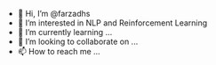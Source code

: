 - 👋 Hi, I’m @farzadhs
- 👀 I’m interested in NLP and Reinforcement Learning
- 🌱 I’m currently learning ...
- 💞️ I’m looking to collaborate on ...
- 📫 How to reach me ...

<!---
farzadhs/farzadhs is a ✨ special ✨ repository because its `README.md` (this file) appears on your GitHub profile.
You can click the Preview link to take a look at your changes.
--->
